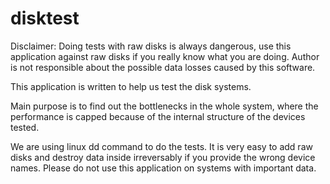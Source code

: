 # disktest

Disclaimer: Doing tests with raw disks is always dangerous,
use this application against raw disks if you really know what
you are doing. Author is not responsible about the possible
data losses caused by this software.


This application is written to help us test the disk systems.

Main purpose is to find out the bottlenecks in the whole system,
where the performance is capped because of the internal structure
of the devices tested.

We are using linux dd command to do the tests. It is very easy
to add raw disks and destroy data inside irreversably if you provide
the wrong device names. Please do not use this application on
systems with important data.
